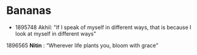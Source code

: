 # Bananas
* 1895748 Akhil: "If I speak of myself in different ways, that is because I look at myself in different ways"





1896565 **Nitin** : “Wherever life plants you, bloom with grace”
